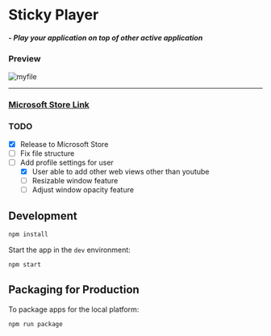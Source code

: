# Sticky Player

##### _- Play your application on top of other active application_

### Preview

![myfile](https://media.giphy.com/media/iwiVYCqN4PjuwmFwIt/giphy.gif)

---

### [Microsoft Store Link](https://www.microsoft.com/en-us/p/sticky-player/9n8kkrrv198q?cid=msft_web_chart&activetab=pivot:overviewtab)

### TODO

- [x] Release to Microsoft Store
- [ ] Fix file structure
- [ ] Add profile settings for user
  - [x] User able to add other web views other than youtube
  - [ ] Resizable window feature
  - [ ] Adjust window opacity feature

## Development

```bash
npm install
```

Start the app in the `dev` environment:

```bash
npm start
```

## Packaging for Production

To package apps for the local platform:

```bash
npm run package
```
